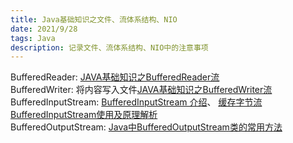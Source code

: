 ```yaml
---
title: Java基础知识之文件、流体系结构、NIO
date: 2021/9/28
tags: Java
description: 记录文件、流体系结构、NIO中的注意事项
---
```



BufferedReader: [JAVA基础知识之BufferedReader流](https://blog.csdn.net/ai_bao_zi/article/details/81134801)  
BufferedWriter: 将内容写入文件[JAVA基础知识之BufferedWriter流](https://blog.csdn.net/ai_bao_zi/article/details/81187688)  
BufferedInputStream:  [BufferedInputStream 介绍](https://www.cnblogs.com/isme-zjh/p/11506495.html)、
[缓存字节流BufferedInputStream使用及原理解析](https://blog.csdn.net/qq_26971305/article/details/79472696)  
BufferedOutputStream: [Java中BufferedOutputStream类的常用方法](https://blog.csdn.net/scbiaosdo/article/details/80422490)  
